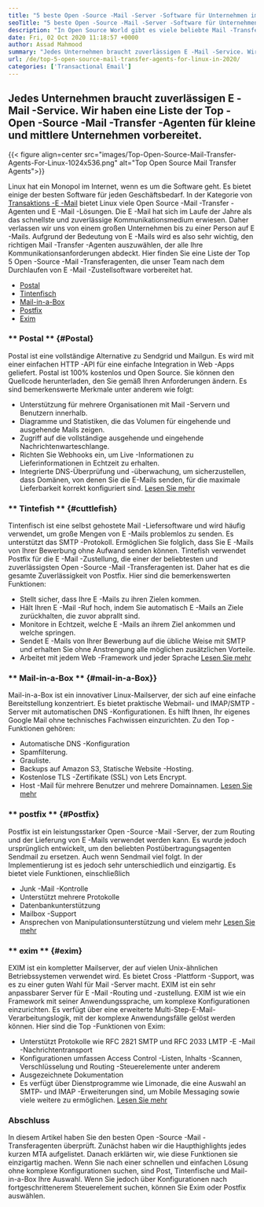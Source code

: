 ```yaml
---
title: "5 beste Open -Source -Mail -Server -Software für Unternehmen im Jahr 2020" 
seoTitle: "5 beste Open -Source -Mail -Server -Software für Unternehmen im Jahr 2020" 
description: "In Open Source World gibt es viele beliebte Mail -Transfer -Agenten, um Ihren eigenen E -Mail -Service wie Google Mail einzurichten. Wir haben die Top 5 Mail -Server in die engere Wahl gezogen." 
date: Fri, 02 Oct 2020 11:18:57 +0000
author: Assad Mahmood
summary: "Jedes Unternehmen braucht zuverlässigen E -Mail -Service. Wir haben eine Liste der Top -Open -Source -Mail -Transfer -Agenten für kleine und mittlere Unternehmen vorbereitet." 
url: /de/top-5-open-source-mail-transfer-agents-for-linux-in-2020/
categories: ['Transactional Email']
---
```


## Jedes Unternehmen braucht zuverlässigen E -Mail -Service. Wir haben eine Liste der Top -Open -Source -Mail -Transfer -Agenten für kleine und mittlere Unternehmen vorbereitet.

{{< figure align=center src="images/Top-Open-Source-Mail-Transfer-Agents-For-Linux-1024x536.png" alt="Top Open Source Mail Transfer Agents">}}

Linux hat ein Monopol im Internet, wenn es um die Software geht. Es bietet einige der besten Software für jeden Geschäftsbedarf. In der Kategorie von [Transaktions -E -Mail][1] bietet Linux viele Open Source -Mail -Transfer -Agenten und E -Mail -Lösungen.
Die E -Mail hat sich im Laufe der Jahre als das schnellste und zuverlässige Kommunikationsmedium erwiesen. Daher verlassen wir uns von einem großen Unternehmen bis zu einer Person auf E -Mails. Aufgrund der Bedeutung von E -Mails wird es also sehr wichtig, den richtigen Mail -Transfer -Agenten auszuwählen, der alle Ihre Kommunikationsanforderungen abdeckt.
Hier finden Sie eine Liste der Top 5 Open -Source -Mail -Transferagenten, die unser Team nach dem Durchlaufen von E -Mail -Zustellsoftware vorbereitet hat.
  * [Postal][2]
  * [Tintenfisch][3]
  * [Mail-in-a-Box][4]
  * [Postfix][5]
  * [Exim][6]

### ** Postal ** {#Postal}
Postal ist eine vollständige Alternative zu Sendgrid und Mailgun. Es wird mit einer einfachen HTTP -API für eine einfache Integration in Web -Apps geliefert. Postal ist 100% kostenlos und Open Source. Sie können den Quellcode herunterladen, den Sie gemäß Ihren Anforderungen ändern.
Es sind bemerkenswerte Merkmale unter anderem wie folgt:
  * Unterstützung für mehrere Organisationen mit Mail -Servern und Benutzern innerhalb.
  * Diagramme und Statistiken, die das Volumen für eingehende und ausgehende Mails zeigen.
  * Zugriff auf die vollständige ausgehende und eingehende Nachrichtenwarteschlange.
  * Richten Sie Webhooks ein, um Live -Informationen zu Lieferinformationen in Echtzeit zu erhalten.
  * Integrierte DNS-Überprüfung und -überwachung, um sicherzustellen, dass Domänen, von denen Sie die E-Mails senden, für die maximale Lieferbarkeit korrekt konfiguriert sind.
    [Lesen Sie mehr][7]

### ** Tintefish ** {#cuttlefish}
Tintenfisch ist eine selbst gehostete Mail -Liefersoftware und wird häufig verwendet, um große Mengen von E -Mails problemlos zu senden. Es unterstützt das SMTP -Protokoll. Ermöglichen Sie folglich, dass Sie E -Mails von Ihrer Bewerbung ohne Aufwand senden können. Tintefish verwendet Postfix für die E -Mail -Zustellung, die einer der beliebtesten und zuverlässigsten Open -Source -Mail -Transferagenten ist. Daher hat es die gesamte Zuverlässigkeit von Postfix.
Hier sind die bemerkenswerten Funktionen:
  * Stellt sicher, dass Ihre E -Mails zu ihren Zielen kommen.
  * Hält Ihren E -Mail -Ruf hoch, indem Sie automatisch E -Mails an Ziele zurückhalten, die zuvor abprallt sind.
  * Monitore in Echtzeit, welche E -Mails an ihrem Ziel ankommen und welche springen.
  * Sendet E -Mails von Ihrer Bewerbung auf die übliche Weise mit SMTP und erhalten Sie ohne Anstrengung alle möglichen zusätzlichen Vorteile.
  * Arbeitet mit jedem Web -Framework und jeder Sprache
    [Lesen Sie mehr][8]

### ** Mail-in-a-Box ** {#mail-in-a-Box}}
Mail-in-a-Box ist ein innovativer Linux-Mailserver, der sich auf eine einfache Bereitstellung konzentriert. Es bietet praktische Webmail- und IMAP/SMTP -Server mit automatischen DNS -Konfigurationen. Es hilft Ihnen, Ihr eigenes Google Mail ohne technisches Fachwissen einzurichten. Zu den Top -Funktionen gehören:
  * Automatische DNS -Konfiguration
  * Spamfilterung.
  * Grauliste.
  * Backups auf Amazon S3, Statische Website -Hosting.
  * Kostenlose TLS -Zertifikate (SSL) von Lets Encrypt.
  * Host -Mail für mehrere Benutzer und mehrere Domainnamen.
    [Lesen Sie mehr][9]

### ** postfix ** {#Postfix}
Postfix ist ein leistungsstarker Open -Source -Mail -Server, der zum Routing und der Lieferung von E -Mails verwendet werden kann. Es wurde jedoch ursprünglich entwickelt, um den beliebten Postübertragungsagenten Sendmail zu ersetzen. Auch wenn Sendmail viel folgt. In der Implementierung ist es jedoch sehr unterschiedlich und einzigartig. Es bietet viele Funktionen, einschließlich
  * Junk -Mail -Kontrolle
  * Unterstützt mehrere Protokolle
  * Datenbankunterstützung
  * Mailbox -Support
  * Ansprechen von Manipulationsunterstützung und vielem mehr
    [Lesen Sie mehr][10]

### ** exim ** {#exim}
EXIM ist ein kompletter Mailserver, der auf vielen Unix-ähnlichen Betriebssystemen verwendet wird. Es bietet Cross -Plattform -Support, was es zu einer guten Wahl für Mail -Server macht. EXIM ist ein sehr anpassbarer Server für E -Mail -Routing und -zustellung. EXIM ist wie ein Framework mit seiner Anwendungssprache, um komplexe Konfigurationen einzurichten. Es verfügt über eine erweiterte Multi-Step-E-Mail-Verarbeitungslogik, mit der komplexe Anwendungsfälle gelöst werden können. Hier sind die Top -Funktionen von Exim:
  * Unterstützt Protokolle wie RFC 2821 SMTP und RFC 2033 LMTP -E -Mail -Nachrichtentransport
  * Konfigurationen umfassen Access Control -Listen, Inhalts -Scannen, Verschlüsselung und Routing -Steuerelemente unter anderem
  * Ausgezeichnete Dokumentation
  * Es verfügt über Dienstprogramme wie Limonade, die eine Auswahl an SMTP- und IMAP -Erweiterungen sind, um Mobile Messaging sowie viele weitere zu ermöglichen.
    [Lesen Sie mehr][11]

### Abschluss
In diesem Artikel haben Sie den besten Open -Source -Mail -Transferagenten überprüft. Zunächst haben wir die Haupthighlights jedes kurzen MTA aufgelistet. Danach erklärten wir, wie diese Funktionen sie einzigartig machen. Wenn Sie nach einer schnellen und einfachen Lösung ohne komplexe Konfigurationen suchen, sind Post, Tintenfische und Mail-in-a-Box Ihre Auswahl. Wenn Sie jedoch über Konfigurationen nach fortgeschrittenerem Steuerelement suchen, können Sie Exim oder Postfix auswählen.

  
[1]: https://products.containerize.com/transactional-email
[2]: #postal
[3]: #cuttlefish
[4]: #mail-in-a-box
[5]: #postfix
[6]: #exim
[7]: https://products.containerize.com/transactional-email/postal
[8]: https://products.containerize.com/transactional-email/cuttlefish
[9]: https://products.containerize.com/transactional-email/mail-in-a-box
[10]: https://products.containerize.com/transactional-email/postfix
[11]: https://products.containerize.com/transactional-email/exim
